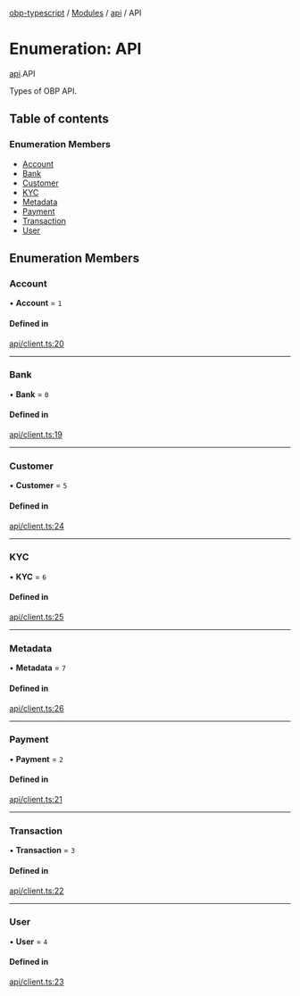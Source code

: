 [obp-typescript](../README.md) / [Modules](../modules.md) / [api](../modules/api.md) / API

# Enumeration: API

[api](../modules/api.md).API

Types of OBP API.

## Table of contents

### Enumeration Members

- [Account](api.API.md#account)
- [Bank](api.API.md#bank)
- [Customer](api.API.md#customer)
- [KYC](api.API.md#kyc)
- [Metadata](api.API.md#metadata)
- [Payment](api.API.md#payment)
- [Transaction](api.API.md#transaction)
- [User](api.API.md#user)

## Enumeration Members

### Account

• **Account** = ``1``

#### Defined in

[api/client.ts:20](https://github.com/mark-tesobe/OBP-SDK/blob/92f681c/src/api/client.ts#L20)

___

### Bank

• **Bank** = ``0``

#### Defined in

[api/client.ts:19](https://github.com/mark-tesobe/OBP-SDK/blob/92f681c/src/api/client.ts#L19)

___

### Customer

• **Customer** = ``5``

#### Defined in

[api/client.ts:24](https://github.com/mark-tesobe/OBP-SDK/blob/92f681c/src/api/client.ts#L24)

___

### KYC

• **KYC** = ``6``

#### Defined in

[api/client.ts:25](https://github.com/mark-tesobe/OBP-SDK/blob/92f681c/src/api/client.ts#L25)

___

### Metadata

• **Metadata** = ``7``

#### Defined in

[api/client.ts:26](https://github.com/mark-tesobe/OBP-SDK/blob/92f681c/src/api/client.ts#L26)

___

### Payment

• **Payment** = ``2``

#### Defined in

[api/client.ts:21](https://github.com/mark-tesobe/OBP-SDK/blob/92f681c/src/api/client.ts#L21)

___

### Transaction

• **Transaction** = ``3``

#### Defined in

[api/client.ts:22](https://github.com/mark-tesobe/OBP-SDK/blob/92f681c/src/api/client.ts#L22)

___

### User

• **User** = ``4``

#### Defined in

[api/client.ts:23](https://github.com/mark-tesobe/OBP-SDK/blob/92f681c/src/api/client.ts#L23)
